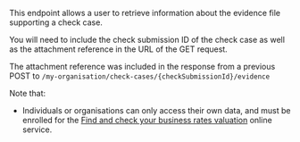 This endpoint allows a user to retrieve information about the evidence file supporting a check case.

You will need to include the check submission ID of the check case as well as the attachment reference in the URL of the GET request.

The attachment reference was included in the response from a previous POST to `/my-organisation/check-cases/{checkSubmissionId}/evidence`   

Note that:

<ul class="list-bullet">
    <li class="font-xsmall">
        Individuals or organisations can only access their own data, and must be enrolled for the <a href="https://www.gov.uk/correct-your-business-rates" target="_blank">Find and check your business rates valuation</a>  online service.
    </li>
</ul>